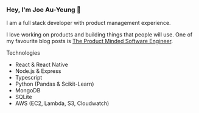 ### Hey, I'm Joe Au-Yeung 👋

I am a full stack developer with product management experience.

I love working on products and building things that people will use. One of my favourite blog posts is [The Product Minded Software Engineer](https://blog.pragmaticengineer.com/the-product-minded-engineer/).

Technologies
- React & React Native
- Node.js & Express
- Typescript
- Python (Pandas & Scikit-Learn)
- MongoDB
- SQLite
- AWS (EC2, Lambda, S3, Cloudwatch)

<!--
**joeauyeung/joeauyeung** is a ✨ _special_ ✨ repository because its `README.md` (this file) appears on your GitHub profile.

Here are some ideas to get you started:

- 🔭 I’m currently working on ...
- 🌱 I’m currently learning ...
- 👯 I’m looking to collaborate on ...
- 🤔 I’m looking for help with ...
- 💬 Ask me about ...
- 📫 How to reach me: ...
- 😄 Pronouns: ...
- ⚡ Fun fact: ...
-->
